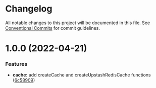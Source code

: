 # Changelog

All notable changes to this project will be documented in this file. See
[Conventional Commits](https://conventionalcommits.org) for commit guidelines.

# 1.0.0 (2022-04-21)


### Features

* **cache:** add createCache and createUpstashRedisCache functions ([6c58909](https://github.com/jonbilous/utils/commit/6c589091a6265c02005fd7e5a7ecc475d29a47e0))
